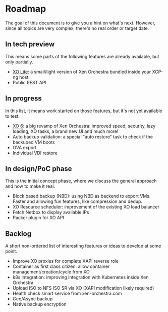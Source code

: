 # Roadmap

The goal of this document is to give you a hint on what's next. However, since all topics are very complex, there's no real order or target date.

## In tech preview

This means some parts of the following features are already available, but only partially.

- [XO Lite](https://xcp-ng.org/forum/topic/5018/xo-lite-building-an-embedded-ui-in-xcp-ng): a small/light version of Xen Orchestra bundled inside your XCP-ng host.
- Public REST API

## In progress

In this list, it means work started on those features, but it's not yet available to test.

- [XO 6](https://xen-orchestra.com/blog/devblog-3-working-on-xo-6/): a big revamp of Xen Orchestra: improved speed, security, lazy loading, XO tasks, a brand new UI and much more!
- Auto backup validation: a special "auto restore" task to check if the backuped VM boots
- OVA export
- Individual VDI restore

## In design/PoC phase

This is the initial concept phase, where we discuss the general approach and how to make it real.

- Block based backup (NBD): using NBD as backend to export VMs. Faster and allowing fun features, like compression and dedup.
- XO Resource scheduler: improvement of the existing XO load balancer
- Fetch Netbox to display available IPs
- Packer plugin for XO API

## Backlog

A short non-ordered list of interesting features or ideas to develop at some point.

- Improve XO proxies for complete XAPI reverse role
- Container as first class citizen: allow container management/creation/cycle from XO
- k8s integration: improving integration with Kubernetes inside Xen Orchestra
- Upload ISO to NFS ISO SR via XO (XAPI modification likely required)
- Health check smart service from xen-orchestra.com
- Geo/Async backup
- Native backup encryption
